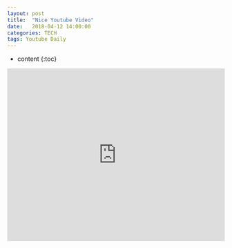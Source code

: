 ```yaml
---
layout: post
title:  "Nice Youtube Video"
date:   2018-04-12 14:00:00
categories: TECH
tags: Youtube Daily
---
```


* content
{:toc}

<iframe width="100%" height="400" src="https://www.youtube.com/embed/3MRHcYtZjFY" frameborder="0" allow="autoplay; encrypted-media" allowfullscreen></iframe>
